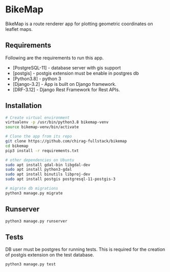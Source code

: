 # BikeMap

BikeMap is a route renderer app for plotting geometric coordinates on leaflet maps.

## Requirements

Following are the requirements to run this app.

- [PostgreSQL-11] - database server with gis support
- [postgis] - postgis extension must be enable in postgres db
- [Python3.8]  - python 3
- [Django-3.2] - App is built on Django framework.
- [DRF-3.12] - Django Rest Framework for Rest APIs.

## Installation

```bash
# Create virtual environment
virtualenv -p /usr/bin/python3.8 bikemap-venv
source bikemap-venv/bin/activate

# Clone the app from its repo
git clone https://github.com/chirag-fullstack/bikemap
cd bikemap
pip3 install -r requirements.txt

# other dependencies on Ubuntu
sudo apt install gdal-bin libgdal-dev
sudo apt install python3-gdal
sudo apt install binutils libproj-dev
sudo apt install postgis postgresql-11-postgis-3

# migrate db migrations
python3 manage.py migrate
```

## Runserver

```bash
python3 manage.py runserver
```

## Tests

DB user must be postgres for running tests. This is required for the creation of postgis extension on the test database.
```bash
python3 manage.py test
```
